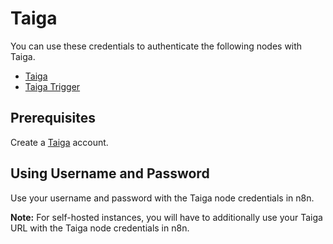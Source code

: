 # Taiga

You can use these credentials to authenticate the following nodes with Taiga.
- [Taiga](/integrations/nodes/n8n-nodes-base.taiga/)
- [Taiga Trigger](/integrations/trigger-nodes/n8n-nodes-base.taigaTrigger/)

## Prerequisites

Create a [Taiga](https://taiga.io/) account.

## Using Username and Password

Use your username and password with the Taiga node credentials in n8n.

**Note:** For self-hosted instances, you will have to additionally use your Taiga URL with the Taiga node credentials in n8n.
